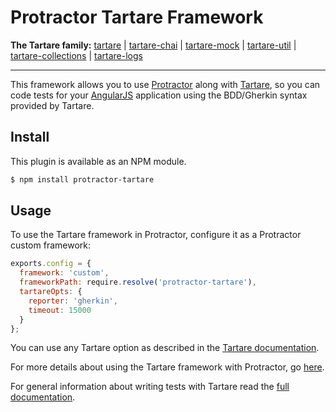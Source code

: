 # Protractor Tartare Framework

**The Tartare family:**
[tartare](https://github.com/telefonicaid/tartare/) |
[tartare-chai](https://github.com/telefonicaid/tartare-chai/) |
[tartare-mock](https://github.com/telefonicaid/tartare-mock/) |
[tartare-util](https://github.com/telefonicaid/tartare-util/) |
[tartare-collections](https://github.com/telefonicaid/tartare-collections/) |
[tartare-logs](https://github.com/telefonicaid/tartare-logs/)

---

This framework allows you to use [Protractor](http://angular.github.io/protractor) 
along with [Tartare](https://github.com/telefonicaid/tartare), so you can code tests for your
[AngularJS](https://angularjs.org/) application using the BDD/Gherkin syntax provided by Tartare. 


## Install
This plugin is available as an NPM module.

```bash
$ npm install protractor-tartare
```

## Usage
To use the Tartare framework in Protractor, configure it as a Protractor custom framework:
 
```js
exports.config = {
  framework: 'custom',
  frameworkPath: require.resolve('protractor-tartare'),
  tartareOpts: {
    reporter: 'gherkin',
    timeout: 15000
  }
};
```

You can use any Tartare option as described in the 
[Tartare documentation](https://github.com/telefonicaid/tartare#using-tartare-programmatically).

For more details about using the Tartare framework with Protractor, go 
[here](https://github.com/telefonicaid/tartare#testing-web-apps-with-tartare--protractor).

For general information about writing tests with Tartare read the 
[full documentation](https://github.com/telefonicaid/tartare#tartare---code-driven-testing).
